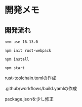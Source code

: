 # 開発メモ

## 開発流れ

```
nvm use 16.13.0

npm init rust-webpack

npm install

npm start
```

rust-toolchain.tomlの作成

.github/workflows/build.yamlの作成

package.jsonを少し修正

